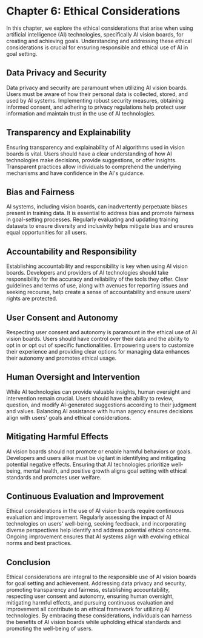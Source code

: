 Chapter 6: Ethical Considerations
=================================

In this chapter, we explore the ethical considerations that arise when using artificial intelligence (AI) technologies, specifically AI vision boards, for creating and achieving goals. Understanding and addressing these ethical considerations is crucial for ensuring responsible and ethical use of AI in goal setting.

Data Privacy and Security
-------------------------

Data privacy and security are paramount when utilizing AI vision boards. Users must be aware of how their personal data is collected, stored, and used by AI systems. Implementing robust security measures, obtaining informed consent, and adhering to privacy regulations help protect user information and maintain trust in the use of AI technologies.

Transparency and Explainability
-------------------------------

Ensuring transparency and explainability of AI algorithms used in vision boards is vital. Users should have a clear understanding of how AI technologies make decisions, provide suggestions, or offer insights. Transparent practices allow individuals to comprehend the underlying mechanisms and have confidence in the AI's guidance.

Bias and Fairness
-----------------

AI systems, including vision boards, can inadvertently perpetuate biases present in training data. It is essential to address bias and promote fairness in goal-setting processes. Regularly evaluating and updating training datasets to ensure diversity and inclusivity helps mitigate bias and ensures equal opportunities for all users.

Accountability and Responsibility
---------------------------------

Establishing accountability and responsibility is key when using AI vision boards. Developers and providers of AI technologies should take responsibility for the accuracy and reliability of the tools they offer. Clear guidelines and terms of use, along with avenues for reporting issues and seeking recourse, help create a sense of accountability and ensure users' rights are protected.

User Consent and Autonomy
-------------------------

Respecting user consent and autonomy is paramount in the ethical use of AI vision boards. Users should have control over their data and the ability to opt in or opt out of specific functionalities. Empowering users to customize their experience and providing clear options for managing data enhances their autonomy and promotes ethical usage.

Human Oversight and Intervention
--------------------------------

While AI technologies can provide valuable insights, human oversight and intervention remain crucial. Users should have the ability to review, question, and modify AI-generated suggestions according to their judgment and values. Balancing AI assistance with human agency ensures decisions align with users' goals and ethical considerations.

Mitigating Harmful Effects
--------------------------

AI vision boards should not promote or enable harmful behaviors or goals. Developers and users alike must be vigilant in identifying and mitigating potential negative effects. Ensuring that AI technologies prioritize well-being, mental health, and positive growth aligns goal setting with ethical standards and promotes user welfare.

Continuous Evaluation and Improvement
-------------------------------------

Ethical considerations in the use of AI vision boards require continuous evaluation and improvement. Regularly assessing the impact of AI technologies on users' well-being, seeking feedback, and incorporating diverse perspectives help identify and address potential ethical concerns. Ongoing improvement ensures that AI systems align with evolving ethical norms and best practices.

Conclusion
----------

Ethical considerations are integral to the responsible use of AI vision boards for goal setting and achievement. Addressing data privacy and security, promoting transparency and fairness, establishing accountability, respecting user consent and autonomy, ensuring human oversight, mitigating harmful effects, and pursuing continuous evaluation and improvement all contribute to an ethical framework for utilizing AI technologies. By embracing these considerations, individuals can harness the benefits of AI vision boards while upholding ethical standards and promoting the well-being of users.
